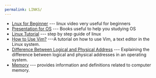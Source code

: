 ```yaml
---
permalink: LINKS/
---
```

- [Lnux for Beginner](https://www.youtube.com/watch?v=IVquJh3DXUA) --- linux video very useful for beginners
- [Presentation for OS](https://www.os-book.com/OS10/slide-dir/) --- Books useful to help you studying OS
- [Linux Tutorial](https://www.youtube.com/watch?v=ROjZy1WbCIA) --- step by step guide of linux 
- [How to Use Vim?](https://www.freecodecamp.org/news/vim-beginners-guide/) ---A tutorial on how to use Vim, a text editor in the Linux system.
- [Difference Between Logical and Physical Address](https://www.tutorialspoint.com/difference-between-logical-and-physical-address-in-operating-system) --- Explaining the difference between logical and physical addresses in an operating system.
- [Memory](https://www.computerhope.com/jargon/m/memory.htm) --- provides information and definitions related to computer memory.
